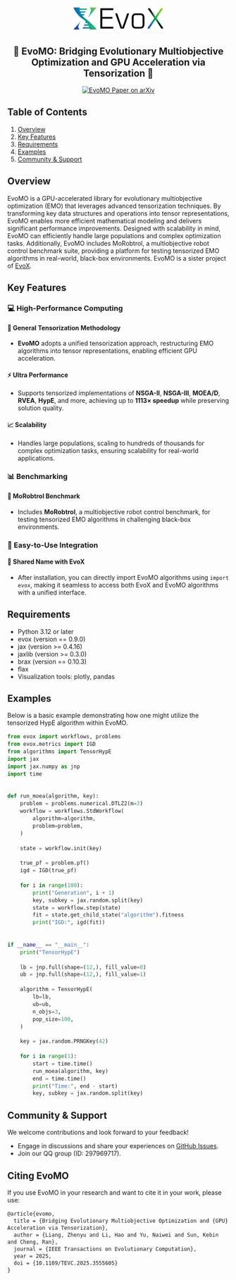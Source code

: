<h1 align="center">
  <a href="https://github.com/EMI-Group/evox">
  <picture>
    <source media="(prefers-color-scheme: dark)" srcset="docs/evox_logo_dark.png">
    <source media="(prefers-color-scheme: light)" srcset="docs/evox_logo_light.png">
      <img alt="EvoX Logo" height="50" src="docs/evox_logo_light.png">
  </picture>
  </a>
  <br>
</h1>

<h2 align="center">
🌟 EvoMO: Bridging Evolutionary Multiobjective Optimization and GPU Acceleration via Tensorization 🌟
</h2>

<div align="center">
  <a href="http://arxiv.org/abs/2503.20286">
    <img src="https://img.shields.io/badge/paper-arxiv-red?style=for-the-badge" alt="EvoMO Paper on arXiv">
  </a>
</div>


## Table of Contents

1. [Overview](#Overview)
2. [Key Features](#key-features)
3. [Requirements](#requirements)
4. [Examples](#examples)
5. [Community & Support](#community--support)


## Overview  

EvoMO is a GPU-accelerated library for evolutionary multiobjective optimization (EMO) that leverages advanced tensorization techniques. By transforming key data structures and operations into tensor representations, EvoMO enables more efficient mathematical modeling and delivers significant performance improvements. Designed with scalability in mind, EvoMO can efficiently handle large populations and complex optimization tasks. Additionally, EvoMO includes MoRobtrol, a multiobjective robot control benchmark suite, providing a platform for testing tensorized EMO algorithms in real-world, black-box environments. EvoMO is a sister project of [EvoX](https://github.com/EMI-Group/evox).  

## Key Features  

### 💻 High-Performance Computing

#### 🚀 General Tensorization Methodology
- **EvoMO** adopts a unified tensorization approach, restructuring EMO algorithms into tensor representations, enabling efficient GPU acceleration.

#### ⚡ Ultra Performance
- Supports tensorized implementations of **NSGA-II**, **NSGA-III**, **MOEA/D**, **RVEA**, **HypE**, and more, achieving up to **1113× speedup** while preserving solution quality.

#### 📈 Scalability
- Handles large populations, scaling to hundreds of thousands for complex optimization tasks, ensuring scalability for real-world applications.


### 📊 Benchmarking

#### 🤖 MoRobtrol Benchmark
- Includes **MoRobtrol**, a multiobjective robot control benchmark, for testing tensorized EMO algorithms in challenging black-box environments.

### 🔧 Easy-to-Use Integration

#### 🔄 Shared Name with EvoX
- After installation, you can directly import EvoMO algorithms using `import evox`, making it seamless to access both EvoX and EvoMO algorithms with a unified interface.

## Requirements

- Python 3.12 or later
- evox (version == 0.9.0)
- jax (version >= 0.4.16)
- jaxlib (version >= 0.3.0)
- brax (version == 0.10.3)
- flax
- Visualization tools: plotly, pandas

## Examples

Below is a basic example demonstrating how one might utilize the tensorized HypE algorithm within EvoMO. 

```python
from evox import workflows, problems
from evox.metrics import IGD
from algorithms import TensorHypE
import jax
import jax.numpy as jnp
import time


def run_moea(algorithm, key):
    problem = problems.numerical.DTLZ2(m=3)
    workflow = workflows.StdWorkflow(
        algorithm=algorithm,
        problem=problem,
    )

    state = workflow.init(key)

    true_pf = problem.pf()
    igd = IGD(true_pf)

    for i in range(100):
        print("Generation", i + 1)
        key, subkey = jax.random.split(key)
        state = workflow.step(state)
        fit = state.get_child_state("algorithm").fitness
        print("IGD:", igd(fit))


if __name__ == "__main__":
    print("TensorHypE")

    lb = jnp.full(shape=(12,), fill_value=0)
    ub = jnp.full(shape=(12,), fill_value=1)

    algorithm = TensorHypE(
        lb=lb,
        ub=ub,
        n_objs=3,
        pop_size=100,
    )

    key = jax.random.PRNGKey(42)

    for i in range(1):
        start = time.time()
        run_moea(algorithm, key)
        end = time.time()
        print("Time:", end - start)
        key, subkey = jax.random.split(key)
```

## Community & Support

We welcome contributions and look forward to your feedback!
- Engage in discussions and share your experiences on [GitHub Issues](https://github.com/EMI-Group/evomo/issues).
- Join our QQ group (ID: 297969717).

## Citing EvoMO

If you use EvoMO in your research and want to cite it in your work, please use:
```
@article{evomo,
  title = {Bridging Evolutionary Multiobjective Optimization and {GPU} Acceleration via Tensorization},
  author = {Liang, Zhenyu and Li, Hao and Yu, Naiwei and Sun, Kebin and Cheng, Ran},
  journal = {IEEE Transactions on Evolutionary Computation},
  year = 2025,
  doi = {10.1109/TEVC.2025.3555605}
}
```